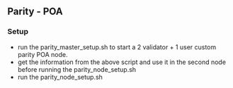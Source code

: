 ## Parity - POA

### Setup
- run the parity_master_setup.sh to start a 2 validator + 1 user custom parity POA node.
- get the information from the above script and use it in the second node before running the parity_node_setup.sh
- run the parity_node_setup.sh
